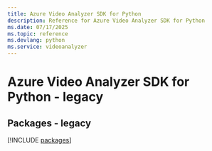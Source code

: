 ```yaml
---
title: Azure Video Analyzer SDK for Python
description: Reference for Azure Video Analyzer SDK for Python
ms.date: 07/17/2025
ms.topic: reference
ms.devlang: python
ms.service: videoanalyzer
---
```

# Azure Video Analyzer SDK for Python - legacy
## Packages - legacy
[!INCLUDE [packages](video-analyzer-index.md)]